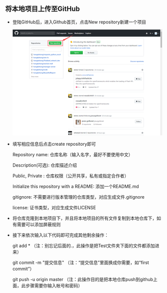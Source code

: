 ## 将本地项目上传至GitHub

* 登陆GitHub后，进入Github首页，点击New repository新建一个项目

  ![11.1](.\assets\11.1.png)

* 填写相应信息后点击create repository即可 

  Repository name: 仓库名称（输入名字，最好不要使用中文）

  Description(可选): 仓库描述介绍

  Public, Private : 仓库权限（公开共享，私有或指定合作者）

  Initialize this repository with a README: 添加一个README.md

  gitignore: 不需要进行版本管理的仓库类型，对应生成文件.gitignore

  license: 证书类型，对应生成文件LICENSE

* 将仓库克隆到本地项目下，并且将本地项目的所有文件复制到本地仓库下，如有需要可以添加屏蔽规则

* 接下来依次输入以下代码即可完成其他剩余操作：

  git add *    （注：别忘记后面的.，此操作是把Test文件夹下面的文件都添加进来）

  git commit  -m  "提交信息"  （注：“提交信息”里面换成你需要，如“first commit”）

  git push -u origin master   （注：此操作目的是把本地仓库push到github上面，此步骤需要你输入帐号和密码）